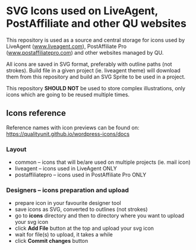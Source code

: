 # SVG Icons used on LiveAgent, PostAffiliate and other QU websites

This repository is used as a source and central storage for icons used by LiveAgent (www.liveagent.com), PostAffiliate Pro (www.postaffiliatepro.com) and other websites managed by QU. 

All icons are saved in SVG format, preferably with outline paths (not strokes). Build file in a given project (ie. liveagent theme) will download them from this repository and build an SVG Sprite to be used in a project.

This repository **SHOULD NOT** be used to store complex illustrations, only icons which are going to be reused multiple times.

## Icons reference
Reference names with icon previews can be found on:
https://qualityunit.github.io/wordpress-icons/docs

### Layout

- common – icons that will be/are used on multiple projects (ie. mail icon)
- liveagent – icons used in LiveAgent ONLY
- postaffiliatepro – icons used in PostAffiliate Pro ONLY

### Designers – icons preparation and upload

- prepare icon in your favourite designer tool
- save icons as SVG, converted to outlines (not strokes)
- go to **icons** directory and then to directory where you want to upload your svg icon
- click **Add File** button at the top and upload your svg icon
- wait for file(s) to upload, it takes a while
- click **Commit changes** button
